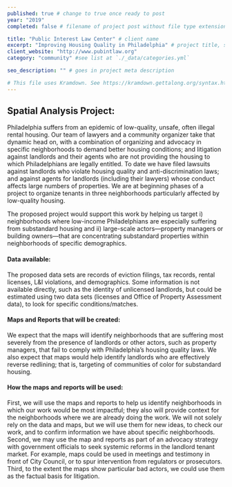 ```yaml
---
published: true # change to true once ready to post
year: "2019"
completed: false # filename of project post without file type extension

title: "Public Interest Law Center" # client name
excerpt: "Improving Housing Quality in Philadelphia" # project title, shows on project list page
client_website: "http://www.pubintlaw.org"
category: "community" #see list at `./_data/categories.yml`

seo_description: "" # goes in project meta description

# This file uses Kramdown. See https://kramdown.gettalong.org/syntax.html for syntax
---
```


## Spatial Analysis Project:
Philadelphia suffers from an epidemic of low-quality, unsafe, often illegal rental housing. Our team of lawyers and a community organizer take that dynamic head on, with a combination of organizing and advocacy in specific neighborhoods to demand better housing conditions; and litigation against landlords and their agents who are not providing the housing to which Philadelphians are legally entitled. To date we have filed lawsuits against landlords who violate housing quality and anti-discrimination laws; and against agents for landlords (including their lawyers) whose conduct affects large numbers of properties. We are at beginning phases of a project to organize tenants in three neighborhoods particularly affected by low-quality housing.

The proposed project would support this work by helping us target i) neighborhoods where low-income Philadelphians are especially suffering from substandard housing and ii) large-scale actors—property managers or building owners—that are concentrating substandard properties within neighborhoods of specific demographics.

#### Data available:
The proposed data sets are records of eviction filings, tax records, rental licenses, L&I violations, and demographics. Some information is not available directly, such as the identity of unlicensed landlords, but could be estimated using two data sets (licenses and Office of Property Assessment data), to look for specific conditions/matches.

#### Maps and Reports that will be created:
We expect that the maps will identify neighborhoods that are suffering most severely from the presence of landlords or other actors, such as property managers, that fail to comply with Philadelphia’s housing quality laws. We also expect that maps would help identify landlords who are effectively reverse redlining; that is, targeting of communities of color for substandard housing.

#### How the maps and reports will be used:
First, we will use the maps and reports to help us identify neighborhoods in which our work would be most impactful; they also will provide context for the neighborhoods where we are already doing the work. We will not solely rely on the data and maps, but we will use them for new ideas, to check our work, and to confirm information we have about specific neighborhoods. Second, we may use the map and reports as part of an advocacy strategy with government officials to seek systemic reforms in the landlord tenant market. For example, maps could be used in meetings and testimony in front of City Council, or to spur intervention from regulators or prosecutors. Third, to the extent the maps show particular bad actors, we could use them as the factual basis for litigation.
